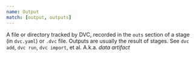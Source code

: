 ```yaml
---
name: Output
match: [output, outputs]
---
```


A file or directory tracked by DVC, recorded in the `outs` section of a stage
(in `dvc.yaml`) or `.dvc` file. Outputs are usually the result of stages. See
`dvc add`, `dvc run`, `dvc import`, et al. A.k.a. _data artifact_
